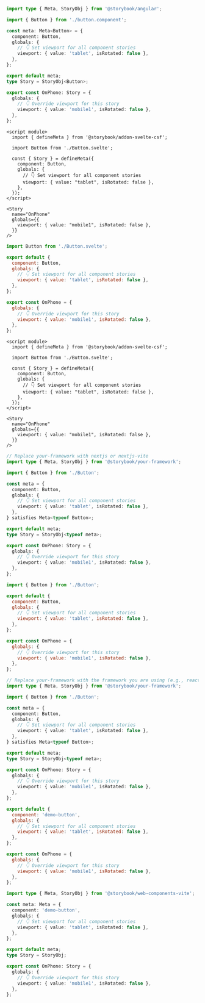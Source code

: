 ```ts filename="Button.stories.ts" renderer="angular" language="ts"
import type { Meta, StoryObj } from '@storybook/angular';

import { Button } from './button.component';

const meta: Meta<Button> = {
  component: Button,
  globals: {
    // 👇 Set viewport for all component stories
    viewport: { value: 'tablet', isRotated: false },
  },
};

export default meta;
type Story = StoryObj<Button>;

export const OnPhone: Story = {
  globals: {
    // 👇 Override viewport for this story
    viewport: { value: 'mobile1', isRotated: false },
  },
};
```

```svelte filename="Button.stories.svelte" renderer="svelte" language="js" tabTitle="Svelte CSF"
<script module>
  import { defineMeta } from '@storybook/addon-svelte-csf';

  import Button from './Button.svelte';

  const { Story } = defineMeta({
    component: Button,
    globals: {
      // 👇 Set viewport for all component stories
      viewport: { value: "tablet", isRotated: false },
    },
  });
</script>

<Story
  name="OnPhone"
  globals={{
    viewport: { value: "mobile1", isRotated: false },
  }}
/>
```

```js filename="Button.stories.js"renderer="svelte" language="js" tabTitle="CSF"
import Button from './Button.svelte';

export default {
  component: Button,
  globals: {
    // 👇 Set viewport for all component stories
    viewport: { value: 'tablet', isRotated: false },
  },
};

export const OnPhone = {
  globals: {
    // 👇 Override viewport for this story
    viewport: { value: 'mobile1', isRotated: false },
  },
};
```

```svelte filename="Button.stories.svelte" renderer="svelte" language="ts" tabTitle="Svelte CSF"
<script module>
  import { defineMeta } from '@storybook/addon-svelte-csf';

  import Button from './Button.svelte';

  const { Story } = defineMeta({
    component: Button,
    globals: {
      // 👇 Set viewport for all component stories
      viewport: { value: "tablet", isRotated: false },
    },
  });
</script>

<Story
  name="OnPhone"
  globals={{
    viewport: { value: "mobile1", isRotated: false },
  }}
/>
```

```ts filename="Button.stories.ts" renderer="svelte" language="ts" tabTitle="CSF"
// Replace your-framework with nextjs or nextjs-vite
import type { Meta, StoryObj } from '@storybook/your-framework';

import { Button } from './Button';

const meta = {
  component: Button,
  globals: {
    // 👇 Set viewport for all component stories
    viewport: { value: 'tablet', isRotated: false },
  },
} satisfies Meta<typeof Button>;

export default meta;
type Story = StoryObj<typeof meta>;

export const OnPhone: Story = {
  globals: {
    // 👇 Override viewport for this story
    viewport: { value: 'mobile1', isRotated: false },
  },
};
```

```js filename="Button.stories.js|jsx" renderer="common" language="js"
import { Button } from './Button';

export default {
  component: Button,
  globals: {
    // 👇 Set viewport for all component stories
    viewport: { value: 'tablet', isRotated: false },
  },
};

export const OnPhone = {
  globals: {
    // 👇 Override viewport for this story
    viewport: { value: 'mobile1', isRotated: false },
  },
};
```

```ts filename="Button.stories.ts|tsx" renderer="common" language="ts"
// Replace your-framework with the framework you are using (e.g., react-vite, vue3-vite, angular, etc.)
import type { Meta, StoryObj } from '@storybook/your-framework';

import { Button } from './Button';

const meta = {
  component: Button,
  globals: {
    // 👇 Set viewport for all component stories
    viewport: { value: 'tablet', isRotated: false },
  },
} satisfies Meta<typeof Button>;

export default meta;
type Story = StoryObj<typeof meta>;

export const OnPhone: Story = {
  globals: {
    // 👇 Override viewport for this story
    viewport: { value: 'mobile1', isRotated: false },
  },
};
```

```js filename="Button.stories.js" renderer="web-components" language="js"
export default {
  component: 'demo-button',
  globals: {
    // 👇 Set viewport for all component stories
    viewport: { value: 'tablet', isRotated: false },
  },
};

export const OnPhone = {
  globals: {
    // 👇 Override viewport for this story
    viewport: { value: 'mobile1', isRotated: false },
  },
};
```

```ts filename="Button.stories.ts" renderer="web-components" language="ts"
import type { Meta, StoryObj } from '@storybook/web-components-vite';

const meta: Meta = {
  component: 'demo-button',
  globals: {
    // 👇 Set viewport for all component stories
    viewport: { value: 'tablet', isRotated: false },
  },
};

export default meta;
type Story = StoryObj;

export const OnPhone: Story = {
  globals: {
    // 👇 Override viewport for this story
    viewport: { value: 'mobile1', isRotated: false },
  },
};
```

